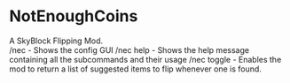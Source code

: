 # NotEnoughCoins
A SkyBlock Flipping Mod.  
/nec - Shows the config GUI 
                                                               /nec help - Shows the help message containing all the subcommands and their usage 
/nec toggle - Enables the mod to return a list of suggested items to flip whenever one is found.
